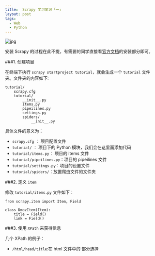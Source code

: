 ```yaml
---
title:  Scrapy 学习笔记「一」
layout: post
tags:
  - Web
  - Python
---
```


![jpg](http://pic.yupoo.com/hanapp/DA4HEUQJ/custom.jpg)

安装 Scrapy 的过程在此不提，有需要的同学直接看[官方文档](http://doc.scrapy.org/en/latest/)的安装部分即可。

###1. 创建项目

在终端下执行 `scrapy startproject tutorial`，就会生成一个 `tutorial` 文件夹。文件夹的内容如下:

```
tutorial/
	scrapy.cfg
	tutorial/
		__init__.py
		items.py
		pipeilines.py
		settings.py
		spiders/
			__init__.py
```
具体文件的意义为：

- `scrapy.cfg`		：		项目配置文件
- `tutorial/`		：		项目下的 Python 模块，我们会在这里面添加代码
- `tutorial/items.py`：	项目的 items 文件
- `tutorial/pipeilines.py`：项目的 pipeilines 文件
- `tutorial/settings.py`：项目的设置文件
- `tutorial/spiders/`：放置爬虫文件的文件夹

###2. 定义 `item`

修改 `tutorial/items.py` 文件如下：

```
from scrapy.item import Item, Field

class DmozItem(Item):
	title = Field()
	link = Field()
```

###3. 使用 `XPath` 来获得信息

几个 XPath 的例子：

- `/html/head/title`:在 html 文件中的 <head> 部分选择 <title> 元素
- `/html/head/title/text()`：选择 <title> 元素中的文本信息

Scrapy 中的 Selector 类的基本方法：

- `extract()`：返回被选中数据的 unicode 字符串


###4. 使用 `item`

item 对象就类似于 Python 中的字典。

```
item = DmozItem()
item ['title'] = 'Example title'
```

###5. 构建爬虫

在 `tutorial/spiders` 中新建 `dmoz_spider.py` 文件如下:
```
from scrapy.spider import Spider
from scrapy.selector import Selector

from tutorial.items import DmozItem

class DmozSpider(Spider):
	name = "dmoz"
	allowed_domains = ["dmoz.org"]
	start_urls = [        "http://www.dmoz.org/Computers/Programming/Languages/Python/Books/",        "http://www.dmoz.org/Computers/Programming/Languages/Python/	Resources/"		]
	def parse(self, response):
		sel = Selecor(response)
		sites = sel.xpath('//ul/li')
		items = []
		for site in sites:
			item = DmozItem()
			item['title'] = site.xpath('a/text()').extract()
			item['link'] = site.xpath('a/@href').extract()
			items.append(item)
		return items
```

要执行爬虫，只需返回`tutorial/`根目录，执行命令如下：

`scrapy crawl dmoz`

###6. 存储数据

最简单的方法是使用内置方法将数据存储为 `json` 格式文件，执行命令如下：

`scrapy crawl dmoz -o items.json -t json`


---
END












